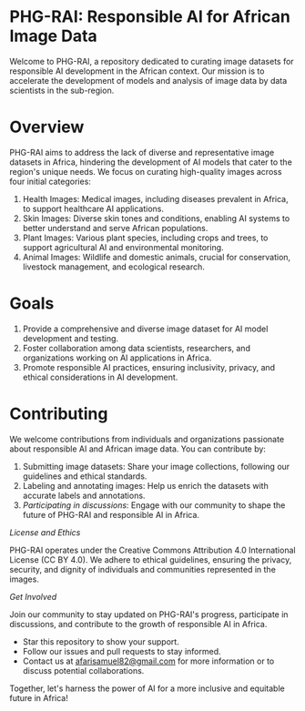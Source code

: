 # PHG-RAI: Responsible AI for African Image Data

Welcome to PHG-RAI, a repository dedicated to curating image datasets for responsible AI development in the African context. Our mission is to accelerate the development of models and analysis of image data by data scientists in the sub-region.

# Overview

PHG-RAI aims to address the lack of diverse and representative image datasets in Africa, hindering the development of AI models that cater to the region's unique needs. We focus on curating high-quality images across four initial categories:

1. Health Images: Medical images, including diseases prevalent in Africa, to support healthcare AI applications.
2. Skin Images: Diverse skin tones and conditions, enabling AI systems to better understand and serve African populations.
3. Plant Images: Various plant species, including crops and trees, to support agricultural AI and environmental monitoring.
4. Animal Images: Wildlife and domestic animals, crucial for conservation, livestock management, and ecological research.

# Goals

1. Provide a comprehensive and diverse image dataset for AI model development and testing.
2. Foster collaboration among data scientists, researchers, and organizations working on AI applications in Africa.
3. Promote responsible AI practices, ensuring inclusivity, privacy, and ethical considerations in AI development.

# Contributing

We welcome contributions from individuals and organizations passionate about responsible AI and African image data. You can contribute by:

1. Submitting image datasets: Share your image collections, following our guidelines and ethical standards.
2. Labeling and annotating images: Help us enrich the datasets with accurate labels and annotations.
3. *Participating in discussions*: Engage with our community to shape the future of PHG-RAI and responsible AI in Africa.

*License and Ethics*

PHG-RAI operates under the Creative Commons Attribution 4.0 International License (CC BY 4.0). We adhere to ethical guidelines, ensuring the privacy, security, and dignity of individuals and communities represented in the images.

*Get Involved*

Join our community to stay updated on PHG-RAI's progress, participate in discussions, and contribute to the growth of responsible AI in Africa.

- Star this repository to show your support.
- Follow our issues and pull requests to stay informed.
- Contact us at afarisamuel82@gmail.com for more information or to discuss potential collaborations.

Together, let's harness the power of AI for a more inclusive and equitable future in Africa!
